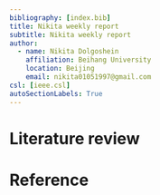 ```yaml
---
bibliography: [index.bib]
title: Nikita weekly report
subtitle: Nikita weekly report
author:
  - name: Nikita Dolgoshein
    affiliation: Beihang University
    location: Beijing
    email: nikita01051997@gmail.com
csl: [ieee.csl]
autoSectionLabels: True
---
```


# Literature review



# Reference 